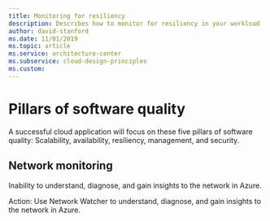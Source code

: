 ```yaml
---
title: Monitoring for resiliency
description: Describes how to monitor for resiliency in your workload
author: david-stanford
ms.date: 11/01/2019
ms.topic: article
ms.service: architecture-center
ms.subservice: cloud-design-principles
ms.custom: 
---
```


# Pillars of software quality

A successful cloud application will focus on these five pillars of software quality: Scalability, availability, resiliency, management, and security.

## Network monitoring

Inability to understand, diagnose, and gain insights to the network in Azure.

Action:
Use Network Watcher to understand, diagnose, and gain insights to the network in Azure.